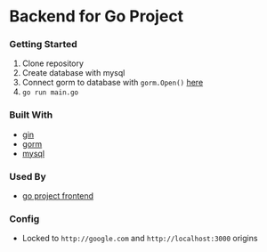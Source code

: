 # Backend for Go Project

### Getting Started
1. Clone repository
2. Create database with mysql
3. Connect gorm to database with `gorm.Open()` [here](https://github.com/iamkahvi/go_project_backend/blob/master/storage/main.go#L31)
4. `go run main.go`

### Built With
- [gin](https://github.com/gin-gonic/gin)
- [gorm](https://gorm.io/docs/)
- [mysql](https://dev.mysql.com/doc/refman/8.0/en/introduction.html)

### Used By
- [go project frontend](https://github.com/iamkahvi/go_project_frontend)


### Config
- Locked to `http://google.com` and `http://localhost:3000` origins
